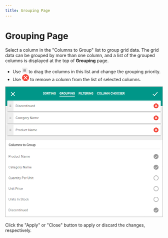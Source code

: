 ```yaml
---
title: Grouping Page
---
```

# Grouping Page
Select a column in the "Columns to Group" list to group grid data.  The grid data can be grouped by more than one column, and a list of the grouped columns is displayed at the top of **Grouping** page.
* Use ![eud-grid-customizationdialog-sorting-drag](../../../images/Img128887.png) to drag the columns in this list and change the grouping priority.
* Use ![eud-grid-customizationdialog-sorting-delete](../../../images/Img128889.png) to remove a column from the list of selected columns.

![eud-grid-customizationdialog-groupingpage](../../../images/Img128891.png)

Click the "Apply" or "Close" button to apply or discard the changes, respectively.